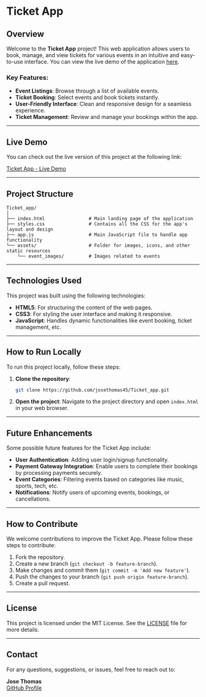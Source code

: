 # Ticket App

## Overview

Welcome to the **Ticket App** project! This web application allows users to book, manage, and view tickets for various events in an intuitive and easy-to-use interface. You can view the live demo of the application [here](https://josethomas45.github.io/Ticket_app/).

### Key Features:
- **Event Listings**: Browse through a list of available events.
- **Ticket Booking**: Select events and book tickets instantly.
- **User-Friendly Interface**: Clean and responsive design for a seamless experience.
- **Ticket Management**: Review and manage your bookings within the app.

---

## Live Demo

You can check out the live version of this project at the following link:

[Ticket App - Live Demo](https://josethomas45.github.io/Ticket_app/)

---

## Project Structure

```
Ticket_app/
│
├── index.html                # Main landing page of the application
├── styles.css                # Contains all the CSS for the app's layout and design
├── app.js                    # Main JavaScript file to handle app functionality
└── assets/                   # Folder for images, icons, and other static resources
    └── event_images/         # Images related to events
```

---

## Technologies Used

This project was built using the following technologies:

- **HTML5**: For structuring the content of the web pages.
- **CSS3**: For styling the user interface and making it responsive.
- **JavaScript**: Handles dynamic functionalities like event booking, ticket management, etc.

---

## How to Run Locally

To run this project locally, follow these steps:

1. **Clone the repository**:
   ```bash
   git clone https://github.com/josethomas45/Ticket_app.git
   ```

2. **Open the project**:
   Navigate to the project directory and open `index.html` in your web browser.

---

## Future Enhancements

Some possible future features for the Ticket App include:

- **User Authentication**: Adding user login/signup functionality.
- **Payment Gateway Integration**: Enable users to complete their bookings by processing payments securely.
- **Event Categories**: Filtering events based on categories like music, sports, tech, etc.
- **Notifications**: Notify users of upcoming events, bookings, or cancellations.

---

## How to Contribute

We welcome contributions to improve the Ticket App. Please follow these steps to contribute:

1. Fork the repository.
2. Create a new branch (`git checkout -b feature-branch`).
3. Make changes and commit them (`git commit -m 'Add new feature'`).
4. Push the changes to your branch (`git push origin feature-branch`).
5. Create a pull request.

---

## License

This project is licensed under the MIT License. See the [LICENSE](LICENSE) file for more details.

---

## Contact

For any questions, suggestions, or issues, feel free to reach out to:

**Jose Thomas**  
[GitHub Profile](https://github.com/josethomas45)
